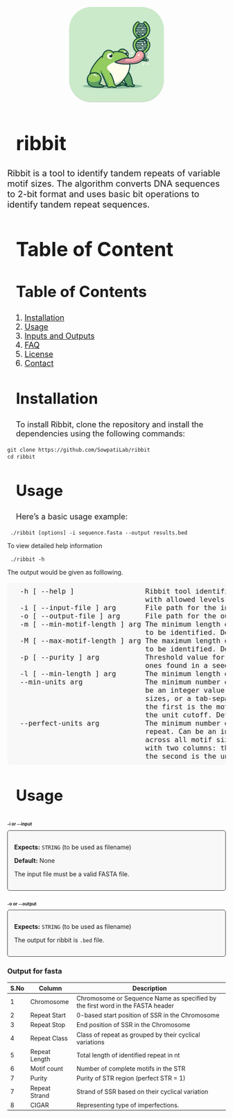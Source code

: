 <p align=center>
    <img src="./lib/logo_rounded.png" alt="ribbit-logo" style="width:220px; border-radius: 20%"/>
</p>

<h1 align=left style="font-size: 45px; padding-left: 20px; padding-bottom: 0px">ribbit</h1>

<p style="font-size: 20px">
Ribbit is a tool to identify tandem repeats of variable motif sizes. The algorithm
converts DNA sequences to 2-bit format and uses basic bit operations to identify  tandem repeat sequences. <br>
</p>

<h1 align=left style="font-size: 45px; padding-left: 20px; padding-bottom: 0px">Table of Content</h1>
<h2 style="font-size: 35px; padding-left: 20px;">Table of Contents</h2>
<ol style="font-size: 18px; padding-left: 40px;">
    <li><a href="#installation">Installation</a></li>
    <li><a href="#usage">Usage</a></li>
    <li><a href="#inputs-and-outputs">Inputs and Outputs</a></li>
    <li><a href="#faq">FAQ</a></li>
    <li><a href="#license">License</a></li>
    <li><a href="#contact">Contact</a></li>
</ol>



<h2 style="font-size: 35px; padding-left: 20px;">Installation</h2>
<p style="font-size: 18px; padding-left: 20px;">
    To install Ribbit, clone the repository and install the dependencies using the following commands:
</p>
<pre><code>git clone https://github.com/SowpatiLab/ribbit
cd ribbit
</code></pre>

<h2 style="font-size: 35px; padding-left: 20px;">Usage</h2>
<p style="font-size: 18px; padding-left: 20px;">
    Here’s a basic usage example:
</p>
<pre><code> ./ribbit [options] -i sequence.fasta --output results.bed</code></pre>
</p>
    To view detailed help information
<pre><code> ./ribbit -h </code></pre>
    The output would be given as folllowing.
</p>
<pre style="font-size: 16px; padding-left: 20px; background-color: #f8f8f8; padding: 10px; border-radius: 5px;">
  -h [ --help ]                 Ribbit tool identifies short tandem repeats 
                                with allowed levels of impurity.
  -i [ --input-file ] arg       File path for the input fasta file.
  -o [ --output-file ] arg      File path for the output file.
  -m [ --min-motif-length ] arg The minimum length of the motif of the repeats 
                                to be identified. Default: 2
  -M [ --max-motif-length ] arg The maximum length of the motif of the repeats 
                                to be identified. Default: 100
  -p [ --purity ] arg           Threshold value for the continuous number of 
                                ones found in a seed. Default: 0.85
  -l [ --min-length ] arg       The minimum length of the repeat. Default: 12
  --min-units arg               The minimum number of units of the repeat. Can 
                                be an integer value for cutoff across all motif
                                sizes, or a tab-separated file with two columns: 
                                the first is the motif size and the second is 
                                the unit cutoff. Default: 2
  --perfect-units arg           The minimum number of complete units of the 
                                repeat. Can be an integer value for cutoff 
                                across all motif sizes, or a tab-separated file 
                                with two columns: the first is the motif size and 
                                the second is the unit cutoff. Default: 2
</pre>

<h2 style="font-size: 35px; padding-left: 20px;">Usage</h2>
<p style="font-size: 18px; padding-left: 20px;">
</p>

<h2 style="font-size: 10px; padding-top: 10px;">-i or --input</h2>
<div style="border: 1px solid #333; padding: 15px; background-color: #f8f8f8; border-radius: 5px;">
    <p><strong>Expects:</strong> <code>STRING</code> (to be used as filename)</p>
    <p><strong>Default:</strong> None</p>
    <p>The input file must be a valid FASTA file.</p>
</div>

<h2 style="font-size: 10px; padding-top: 10px;">-o or --output</h2>
<div style="border: 1px solid #333; padding: 15px; background-color: #f8f8f8; border-radius: 5px;">
    <p><strong>Expects:</strong> <code>STRING</code> (to be used as filename)</p>
    <p>The output for ribbit is <code>.bed</code> file.</p>
    </div>
</p>

### Output for fasta

| S.No | Column           | Description                                                                                  |
|------|------------------|----------------------------------------------------------------------------------------------|
| 1    | Chromosome       | Chromosome or Sequence Name as specified by the first word in the FASTA header               |
| 2    | Repeat Start     | 0-based start position of SSR in the Chromosome                                              |
| 3    | Repeat Stop      | End position of SSR in the Chromosome                                                        |
| 4    | Repeat Class     | Class of repeat as grouped by their cyclical variations                                      |
| 5    | Repeat Length    | Total length of identified repeat in nt                                                      |
| 6    | Motif count      | Number of complete motifs in the STR                                                         |
| 7    | Purity           | Purity of STR region (perfect STR = 1)                                                       |
| 7    | Repeat Strand    | Strand of SSR based on their cyclical variation                                              |
| 8    | CIGAR            | Representing type of imperfections.                                                          | 

